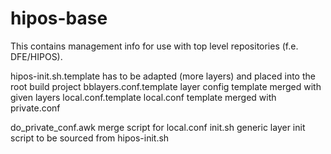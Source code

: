 hipos-base
==========

This contains management info for use with top level repositories (f.e. DFE/HIPOS).

hipos-init.sh.template   has to be adapted (more layers) and placed into the root build project
bblayers.conf.template   layer config template merged with given layers
local.conf.template      local.conf template merged with private.conf

do_private_conf.awk      merge script for local.conf
init.sh                  generic layer init script to be sourced from hipos-init.sh
